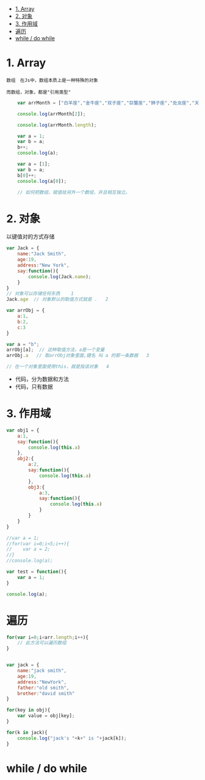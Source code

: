 <!-- TOC -->

- [1. Array](#1-array)
- [2. 对象](#2-对象)
- [3. 作用域](#3-作用域)
- [遍历](#遍历)
- [while / do while](#while--do-while)

<!-- /TOC -->
# 1. Array

    数组　在Js中，数组本质上是一种特殊的对象

    而数组，对象，都是"引用类型"

```js
    var arrMonth = ["白羊座","金牛座","双子座","巨蟹座","狮子座","处女座","天秤座","天蝎座","射手座","摩羯座","水瓶座","双鱼座"];

    console.log(arrMonth[2]);

    console.log(arrMonth.length);

    var a = 1;
    var b = a;
    b++;
    console.log(a);

    var a = [1];
    var b = a;
    b[0]++;
    console.log(a[0]);

    // 如何把数组，赋值给另外一个数组，并且相互独立。
```

# 2. 对象

以键值对的方式存储

```js
var Jack = {
    name:"Jack Smith",
    age:19,
    address:"New York",
    say:function(){
        console.log(Jack.name);
    }
}
// 对象可以存储任何东西    1  
Jack.age  // 对象默认的取值方式就是 .   2

var arrObj = {
    a:1,
    b:2,
    c:3
}

var a = "b";
arrObj[a];  // 这种取值方法，a是一个变量
arrObj.a   // 取arrObj对象里面,键名 叫 a 的那一条数据   3

// 在一个对象里面使用this，就是指该对象   4


```
* 代码，分为数据和方法
* 代码，只有数据


# 3. 作用域
```js
var obj1 = {
    a:1,
    say:function(){
        console.log(this.a)
    },
    obj2:{
        a:2,
        say:function(){
            console.log(this.a)
        },
        obj3:{
            a:3,
            say:function(){
                console.log(this.a)
            }
        }
    }
}
```

```js
//var a = 1;
//for(var i=0;i<5;i++){
//    var a = 2;
//}
//console.log(a);

var test = function(){
    var a = 1;
}

console.log(a);


```

# 遍历
```js
for(var i=0;i<arr.length;i++){
    // 此方法可以遍历数组
}


var jack = {
    name:"jack smith",
    age:19,
    address:"NewYork",
    father:"old smith",
    brother:"david smith"
}

for(key in obj){
    var value = obj[key];
}

for(k in jack){
    console.log("jack's "+k+" is "+jack[k]);
}
```

# while / do while
